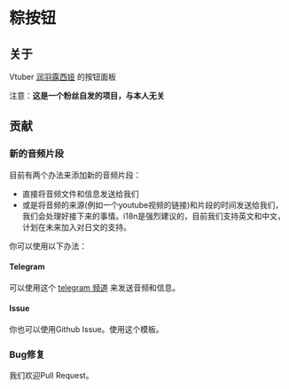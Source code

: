 # 粽按钮

## 关于 
Vtuber [润羽露西娅](https://space.bilibili.com/443300418?) 的按钮面板

注意：**这是一个粉丝自发的项目，与本人无关**

## 贡献
### 新的音频片段
目前有两个办法来添加新的音频片段：
- 直接将音频文件和信息发送给我们
- 或是将音频的来源(例如一个youtube视频的链接)和片段的时间发送给我们，我们会处理好接下来的事情。i18n是强烈建议的，目前我们支持英文和中文，计划在未来加入对日文的支持。

你可以使用以下办法：

#### Telegram
可以使用这个 [telegram 频道](https://t.me/rushiamajikawaii) 来发送音频和信息。

#### Issue
你也可以使用Github Issue。使用这个模板。

### Bug修复
我们欢迎Pull Request。